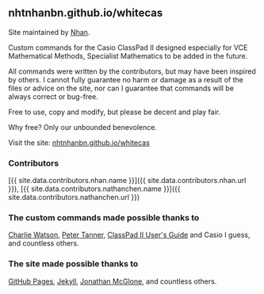 ---
---

## nhtnhanbn.github.io/whitecas

Site maintained by [Nhan](https://nhtnhanbn.github.io).

Custom commands for the Casio ClassPad II designed especially for VCE Mathematical Methods, Specialist Mathematics to be added in the future.

All commands were written by the contributors, but may have been inspired by others.
I cannot fully guarantee no harm or damage as a result of the files or advice on the site, nor can I guarantee that commands will be always correct or bug-free.

Free to use, copy and modify, but please be decent and play fair.

Why free? Only our unbounded benevolence.

Visit the site: [nhtnhanbn.github.io/whitecas](https://nhtnhanbn.github.io/whitecas)

### Contributors
[{{ site.data.contributors.nhan.name }}]({{ site.data.contributors.nhan.url }}), [{{ site.data.contributors.nathanchen.name }}]({{ site.data.contributors.nathanchen.url }})

### The custom commands made possible thanks to
[Charlie Watson](https://charliewatson.com/casio/cpintro.php),
[Peter Tanner](https://classpad.github.io),
[ClassPad II User's Guide](https://support.casio.com/storage/en/manual/pdf/EN/004/ClassPadII_UG_EN.pdf) and Casio I guess,
and countless others.

### The site made possible thanks to
[GitHub Pages](https://github.io),
[Jekyll](https://jekyllrb.com),
[Jonathan McGlone](https://jmcglone.com/guides/github-pages),
and countless others.
